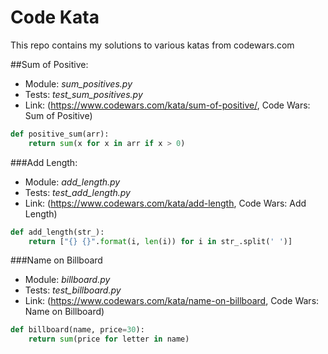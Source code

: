 # Code Kata
This repo contains my solutions to various katas from codewars.com

##Sum of Positive:  

- Module: *sum_positives.py*    
- Tests: *test_sum_positives.py*  
- Link: (https://www.codewars.com/kata/sum-of-positive/, Code Wars: Sum of Positive)

```python
def positive_sum(arr):
    return sum(x for x in arr if x > 0)
```

###Add Length:

- Module: *add_length.py*
- Tests: *test_add_length.py*
- Link: (https://www.codewars.com/kata/add-length, Code Wars: Add Length)

```python
def add_length(str_):
    return ["{} {}".format(i, len(i)) for i in str_.split(' ')]
```

###Name on Billboard

- Module: *billboard.py*
- Tests: *test_billboard.py*
- Link: (https://www.codewars.com/kata/name-on-billboard, Code Wars: Name on Billboard)

```python
def billboard(name, price=30):
    return sum(price for letter in name)
```